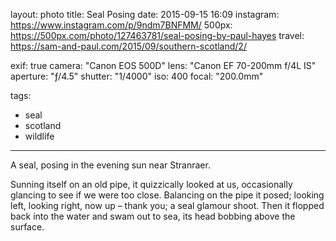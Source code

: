 layout: photo
title: Seal Posing
date: 2015-09-15 16:09
instagram: https://www.instagram.com/p/9ndm7BNFMM/
500px: https://500px.com/photo/127463781/seal-posing-by-paul-hayes
travel: https://sam-and-paul.com/2015/09/southern-scotland/2/

exif: true
camera: "Canon EOS 500D"
lens: "Canon EF 70-200mm f/4L IS"
aperture: "ƒ/4.5"
shutter: "1/4000"
iso: 400
focal: "200.0mm"

tags:
  - seal
  - scotland
  - wildlife
---

A seal, posing in the evening sun near Stranraer.

Sunning itself on an old pipe, it quizzically looked at us, occasionally glancing to see if we were too close. Balancing on the pipe it posed; looking left, looking right, now up – thank you; a seal glamour shoot. Then it flopped back into the water and swam out to sea, its head bobbing above the surface.
